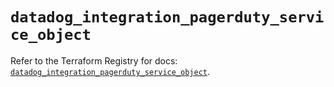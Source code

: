 # `datadog_integration_pagerduty_service_object`

Refer to the Terraform Registry for docs: [`datadog_integration_pagerduty_service_object`](https://registry.terraform.io/providers/datadog/datadog/3.66.0/docs/resources/integration_pagerduty_service_object).

